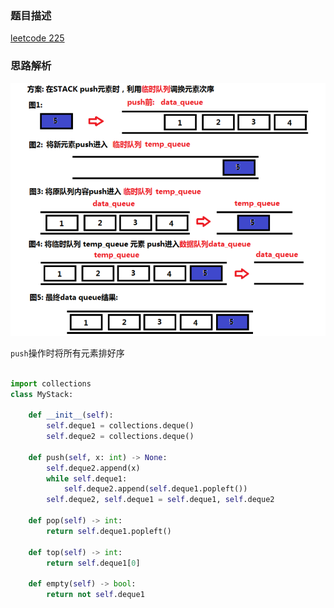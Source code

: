 ### 题目描述

[leetcode 225](https://leetcode-cn.com/problems/implement-stack-using-queues/submissions/)

### 思路解析

![](https://github.com/1273545169/Leetcode/blob/master/%E5%9B%BE%E7%89%87/%E9%98%9F%E5%88%97%E5%AE%9E%E7%8E%B0%E6%A0%88.PNG)

`push`操作时将所有元素排好序

```python

import collections
class MyStack:

    def __init__(self):
        self.deque1 = collections.deque()
        self.deque2 = collections.deque()

    def push(self, x: int) -> None:
        self.deque2.append(x)
        while self.deque1:
            self.deque2.append(self.deque1.popleft())
        self.deque2, self.deque1 = self.deque1, self.deque2

    def pop(self) -> int:
        return self.deque1.popleft()

    def top(self) -> int:
        return self.deque1[0]

    def empty(self) -> bool:
        return not self.deque1

```
